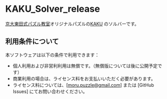 # KAKU_Solver_release

[京大東田式パズル教室](http://higashida-puzzle.galaxy.bindcloud.jp/index.html )オリジナルパズルの[KAKU](http://higashida-puzzle.galaxy.bindcloud.jp/museum.html) のソルバーです。

## 利用条件について
本ソフトウェアは以下の条件で利用できます：
- 個人利用および非営利利用は無償です。（無償版については後に公開予定です）
- 商業利用の場合は、ライセンス料をお支払いいただく必要があります。
- ライセンス料については、[moru.puzzle@gmail.com] または [GitHub Issues] にてお問い合わせください。

